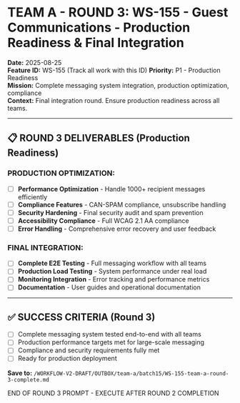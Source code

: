 # TEAM A - ROUND 3: WS-155 - Guest Communications - Production Readiness & Final Integration

**Date:** 2025-08-25  
**Feature ID:** WS-155 (Track all work with this ID)
**Priority:** P1 - Production Readiness  
**Mission:** Complete messaging system integration, production optimization, compliance  
**Context:** Final integration round. Ensure production readiness across all teams.

---

## 📋 ROUND 3 DELIVERABLES (Production Readiness)

### **PRODUCTION OPTIMIZATION:**
- [ ] **Performance Optimization** - Handle 1000+ recipient messages efficiently
- [ ] **Compliance Features** - CAN-SPAM compliance, unsubscribe handling
- [ ] **Security Hardening** - Final security audit and spam prevention
- [ ] **Accessibility Compliance** - Full WCAG 2.1 AA compliance
- [ ] **Error Handling** - Comprehensive error recovery and user feedback

### **FINAL INTEGRATION:**
- [ ] **Complete E2E Testing** - Full messaging workflow with all teams
- [ ] **Production Load Testing** - System performance under real load
- [ ] **Monitoring Integration** - Error tracking and performance metrics
- [ ] **Documentation** - User guides and operational documentation

---

## ✅ SUCCESS CRITERIA (Round 3)
- [ ] Complete messaging system tested end-to-end with all teams
- [ ] Production performance targets met for large-scale messaging
- [ ] Compliance and security requirements fully met
- [ ] Ready for production deployment

**Save to:** `/WORKFLOW-V2-DRAFT/OUTBOX/team-a/batch15/WS-155-team-a-round-3-complete.md`

END OF ROUND 3 PROMPT - EXECUTE AFTER ROUND 2 COMPLETION